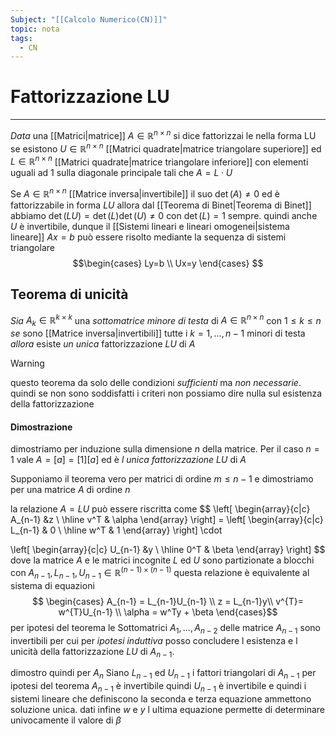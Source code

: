 ```yaml
---
Subject: "[[Calcolo Numerico(CN)]]"
topic: nota
tags:
  - CN
---
```


# Fattorizzazione LU
---
_Data_ una [[Matrici|matrice]] $A \in \mathbb{R}^{n\times n}$ si dice fattorizzai le nella forma LU se esistono $U\in \mathbb{R}^{n\times n}$  [[Matrici quadrate|matrice triangolare superiore]] ed $L\in \mathbb{R}^{n\times n}$ [[Matrici quadrate|matrice triangolare inferiore]] con elementi uguali ad $1$ sulla diagonale principale tali che $A = L\cdot U$ 

Se $A \in \mathbb{R}^{n\times n}$ [[Matrice inversa|invertibile]] il suo $\det(A)\not = 0$  ed è fattorizzabile in forma $LU$ allora dal [[Teorema di Binet|Teorema di Binet]]  abbiamo $\det(LU) =\det(L)\det(U)\not=0$ con $\det(L)=1$ sempre. quindi anche  $U$ è invertibile, dunque il [[Sistemi lineari e lineari omogenei|sistema lineare]] $Ax = b$ può essere risolto mediante la sequenza di sistemi triangolare 
$$\begin{cases}
Ly=b \\
Ux=y
\end{cases}
$$
## Teorema di unicità
_Sia_ $A_k \in \mathbb{R}^{k\times k}$  una _sottomatrice minore di testa_ di $A \in \mathbb{R}^{n\times n}$ con $1\leq k\leq n$ 
_se_ sono [[Matrice inversa|invertibili]] tutte i $k= 1,\dots,n-1$ minori di testa
_allora_ esiste _un unica_ fattorizzazione $LU$ di $A$

> [!warning] 
> questo teorema da solo delle condizioni _sufficienti_ ma _non necessarie_. quindi se non sono soddisfatti i criteri non possiamo dire nulla sul esistenza della fattorizzazione 


#### Dimostrazione
dimostriamo per induzione sulla dimensione $n$ della matrice. Per il caso $n=1$ vale
$A=[a] = [1][a]$ ed è _l unica fattorizzazione_ $LU$ di $A$

Supponiamo il teorema vero per matrici di ordine $m \leq n-1$ e dimostriamo per una matrice $A$ di ordine $n$ 

la relazione $A = LU$ può essere riscritta come 
$$
 \left[
 \begin{array}{c|c}
  A_{n-1} &z \\
  \hline
  v^T & \alpha
 \end{array} 
 \right] = 
 \left[
 \begin{array}{c|c}
  L_{n-1} & 0 \\
  \hline 
  w^T & 1
 \end{array} 
 \right] 
 \cdot
 
 \left[
 \begin{array}{c|c}
  U_{n-1} &y \\
  \hline
  0^T & \beta
 \end{array} 
 \right] 
$$
dove la matrice $A$ e le matrici incognite $L$ ed $U$ sono partizionate a blocchi con $A_{n-1}, L_{n-1}, U_{n-1} \in \mathbb{R}^{(n-1) \times (n-1)}$  questa relazione è equivalente al sistema di equazioni
$$
\begin{cases}
A_{n-1} = L_{n-1}U_{n-1} \\
z = L_{n-1}y\\
v^{T}= w^{T}U_{n-1} \\
\alpha = w^Ty + \beta
\end{cases}$$
per ipotesi del teorema le Sottomatrici $A_1, \dots,A_{n-2}$ delle matrice $A_{n-1}$ sono invertibili per cui  per _ipotesi induttiva_ posso concludere l esistenza e l unicità della fattorizzazione $LU$ di $A_{n-1}$.

dimostro quindi per $A_{n}$
Siano  $L_{n-1}$ ed $U_{n-1}$ i fattori triangolari di $A_{n-1}$ per ipotesi del teorema $A_{n-1}$ è invertibile quindi $U_{n-1}$ è invertibile e quindi i sistemi lineare che definiscono la seconda e terza equazione ammettono soluzione unica. dati infine $w$ e $y$ l ultima equazione permette di determinare univocamente il valore di $\beta$ 



